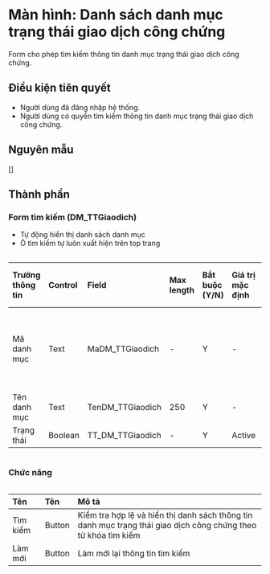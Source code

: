 # Màn hình: Danh sách danh mục trạng thái giao dịch công chứng
Form cho phép tìm kiếm thông tin danh mục trạng thái giao dịch công chứng.

## Điều kiện tiên quyết
- Người dùng đã đăng nhập hệ thống.
- Người dùng có quyền tìm kiếm thông tin danh mục trạng thái giao dịch công chứng.

## Nguyên mẫu
[]

## Thành phần

### Form tìm kiếm (DM_TTGiaodich)
- Tự động hiển thị danh sách danh mục 
- Ô tìm kiếm tự luôn xuất hiện trên top trang

<div style="overflow-x:auto">

| Trường thông tin | Control  | Field           | Max length | Bắt buộc (Y/N) | Giá trị mặc định | Cho phép sửa (Y/N) | Mô tả                                           |
|:-----------------|:---------|:----------------|:-----------|:---------------|:-----------------|:-------------------|:------------------------------------------------|
| Mã danh mục      | Text     | MaDM_TTGiaodich | -          | Y              | -                | N                  | Mã danh mục tự tăng trong danh sách             |
| Tên danh mục     | Text     | TenDM_TTGiaodich| 250        | Y              | -                | Y                  |                                                 |
| Trạng thái       | Boolean  | TT_DM_TTGiaodich| -          | Y              | Active           | Y                  |                                                 |

</div>

### Chức năng

<div style="overflow-x:auto">

| Tên          | Tên   | Mô tả                                                                                                              |
|:-------------|:-------|:------------------------------------------------------------------------------------------------------------------|
| Tìm kiếm     | Button | Kiểm tra hợp lệ và hiển thị danh sách thông tin danh mục trạng thái giao dịch công chứng theo từ khóa tìm kiếm           |
| Làm mới      | Button | Làm mới lại thông tin tìm kiếm                                                                                    |

